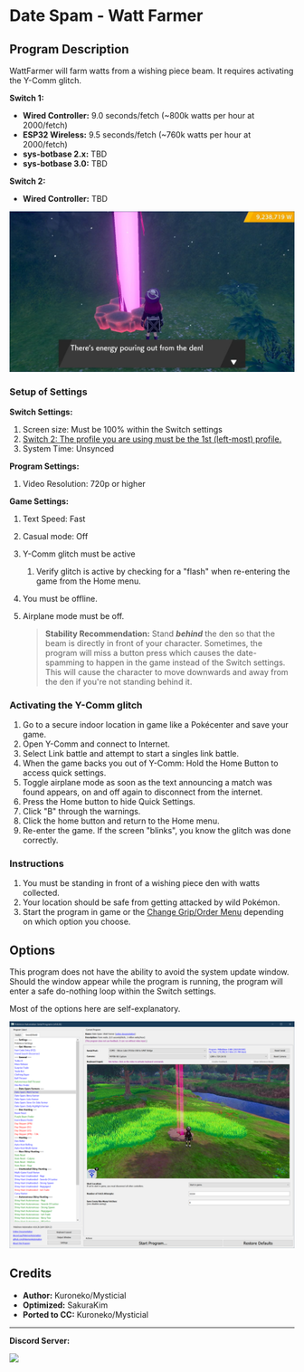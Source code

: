 # Date Spam - Watt Farmer

## Program Description

WattFarmer will farm watts from a wishing piece beam. It requires activating the Y-Comm glitch.

**Switch 1:**
- **Wired Controller:** 9.0 seconds/fetch (~800k watts per hour at 2000/fetch)
- **ESP32 Wireless:** 9.5 seconds/fetch (~760k watts per hour at 2000/fetch)
- **sys-botbase 2.x:** TBD
- **sys-botbase 3.0:** TBD

**Switch 2:**
- **Wired Controller:** TBD

<img src="images/DateSpam-WattFarmer-0.png">

### Setup of Settings

**Switch Settings:**
1. Screen size: Must be 100% within the Switch settings
2. [Switch 2: The profile you are using must be the 1st (left-most) profile.](/Wiki/Programs/NintendoSwitch/Switch2Notes.md#resetting-a-game-moves-the-cursor-to-the-1st-user-profile)
3. System Time: Unsynced

**Program Settings:**
1. Video Resolution: 720p or higher

**Game Settings:**
1. Text Speed: Fast
2. Casual mode: Off
3. Y-Comm glitch must be active
   1. Verify glitch is active by checking for a "flash" when re-entering the game from the Home menu.
4. You must be offline.
5. Airplane mode must be off.

   > **Stability Recommendation:** Stand ***behind*** the den so that the beam is directly in front of your character. Sometimes, the program will miss a button press which causes the date-spamming to happen in the game instead of the Switch settings. This will cause the character to move downwards and away from the den if you're not standing behind it.

### Activating the Y-Comm glitch

1. Go to a secure indoor location in game like a Pokécenter and save your game.
2. Open Y-Comm and connect to Internet.
3. Select Link battle and attempt to start a singles link battle.
4. When the game backs you out of Y-Comm: Hold the Home Button to access quick settings.
5. Toggle airplane mode as soon as the text announcing a match was found appears, on and off again to disconnect from the internet.
6. Press the Home button to hide Quick Settings.
7. Click "B" through the warnings.
8. Click the home button and return to the Home menu.
9. Re-enter the game. If the screen "blinks", you know the glitch was done correctly.

### Instructions

1. You must be standing in front of a wishing piece den with watts collected.
2. Your location should be safe from getting attacked by wild Pokémon.
3. Start the program in game or the [Change Grip/Order Menu](https://github.com/PokemonAutomation/Microcontroller/blob/master/Wiki/Programs/NintendoSwitch/ChangeGripOrderMenu.md) depending on which option you choose.


## Options

This program does not have the ability to avoid the system update window. Should the window appear while the program is running, the program will enter a safe do-nothing loop within the Switch settings.

Most of the options here are self-explanatory.

<img src="images/DateSpam-WattFarmer-Settings.png">


## Credits

- **Author:** Kuroneko/Mysticial
- **Optimized:** SakuraKim
- **Ported to CC:** Kuroneko/Mysticial


<hr>

**Discord Server:** 

[<img src="https://canary.discordapp.com/api/guilds/695809740428673034/widget.png?style=banner2">](https://discord.gg/cQ4gWxN)


